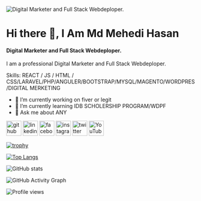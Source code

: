 ![Digital Marketer and Full Stack Webdeploper.](https://scontent.fdac116-1.fna.fbcdn.net/v/t1.6435-9/p720x720/69668281_1396669837154909_14522323809861632_n.jpg?_nc_cat=105&ccb=1-5&_nc_sid=e3f864&_nc_eui2=AeEQm6XOw4ymvB1ALLGOnFDB7JRuFTSwTB7slG4VNLBMHs0Tyh4nkWerPTmauss3XCt5gGYQSAZU4qXieiZLQ5XC&_nc_ohc=rx8gPXii180AX87mjah&_nc_ht=scontent.fdac116-1.fna&oh=00_AT8OgTAyXO65LtS4TS4bXzsqzcPZK62-1zUBa17LJkmRUg&oe=620CA0C7)

# Hi there 👋, I Am Md Mehedi Hasan
#### Digital Marketer and Full Stack Webdeploper.


I am a professional Digital Marketer and Full Stack Webdeploper.

Skills:  REACT / JS / HTML / CSS/LARAVEL/PHP/ANGULER/BOOTSTRAP/MYSQL/MAGENTO/WORDPRES/DIGITAL MERKETING

- 🔭 I’m currently working on fiver or legit 
- 🌱 I’m currently learning IDB SCHOLERSHIP PROGRAM/WDPF 
- 💬 Ask me about ANY 


[<img src='https://cdn.jsdelivr.net/npm/simple-icons@3.0.1/icons/github.svg' alt='github' height='40'>](https://github.com/mehedihasan1684)  [<img src='https://cdn.jsdelivr.net/npm/simple-icons@3.0.1/icons/linkedin.svg' alt='linkedin' height='40'>](https://www.linkedin.com/in/https://www.linkedin.com/in/md-mehedi-hasan-2b77b51a8//)  [<img src='https://cdn.jsdelivr.net/npm/simple-icons@3.0.1/icons/facebook.svg' alt='facebook' height='40'>](https://www.facebook.com/https://www.facebook.com/mehedi1684)  [<img src='https://cdn.jsdelivr.net/npm/simple-icons@3.0.1/icons/instagram.svg' alt='instagram' height='40'>](https://www.instagram.com/https://www.instagram.com/seomehedi703//)  [<img src='https://cdn.jsdelivr.net/npm/simple-icons@3.0.1/icons/twitter.svg' alt='twitter' height='40'>](https://twitter.com/https://twitter.com/Mehedih44992992)  [<img src='https://cdn.jsdelivr.net/npm/simple-icons@3.0.1/icons/youtube.svg' alt='YouTube' height='40'>](https://www.youtube.com/channel/https://www.youtube.com/channel/UCYLlOZwzJqm8JsszvUhL5vw)  

[![trophy](https://github-profile-trophy.vercel.app/?username=mehedihasan1684)](https://github.com/ryo-ma/github-profile-trophy)

[![Top Langs](https://github-readme-stats.vercel.app/api/top-langs/?username=mehedihasan1684)](https://github.com/anuraghazra/github-readme-stats)

![GitHub stats](https://github-readme-stats.vercel.app/api?username=mehedihasan1684&show_icons=true)  

![GitHub Activity Graph](https://activity-graph.herokuapp.com/graph?username=mehedihasan1684)  

![Profile views](https://gpvc.arturio.dev/mehedihasan1684)  

